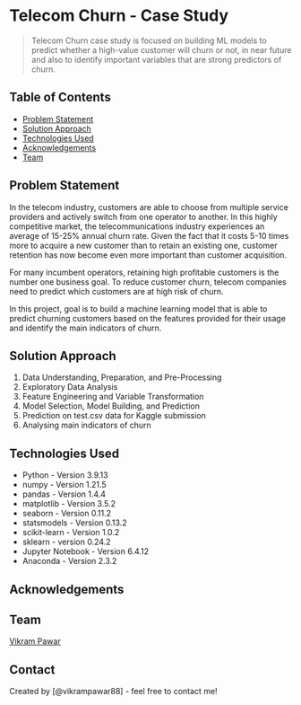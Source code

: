 # Telecom Churn - Case Study
> Telecom Churn case study is focused on building ML models to predict whether a high-value customer will churn or not, in near future and also to identify important variables that are strong predictors of churn.


## Table of Contents
* [Problem Statement](#problem-statement)
* [Solution Approach](#analysis-approach)
* [Technologies Used](#technologies-used)
* [Acknowledgements](#acknowledgements)
* [Team](#team)

<!-- You can include any other section that is pertinent to your problem -->

## Problem Statement
In the telecom industry, customers are able to choose from multiple service providers and actively switch from one operator to another. In this highly competitive market, the telecommunications industry experiences an average of 15-25% annual churn rate. Given the fact that it costs 5-10 times more to acquire a new customer than to retain an existing one, customer retention has now become even more important than customer acquisition.

For many incumbent operators, retaining high profitable customers is the number one business goal. To reduce customer churn, telecom companies need to predict which customers are at high risk of churn.

In this project, goal is to build a machine learning model that is able to predict churning customers based on the features provided for their usage and identify the main indicators of churn.


## Solution Approach
1. Data Understanding, Preparation, and Pre-Processing
2. Exploratory Data Analysis
3. Feature Engineering and Variable Transformation
4. Model Selection, Model Building, and Prediction
5. Prediction on test.csv data for Kaggle submission
6. Analysing main indicators of churn

## Technologies Used
- Python - Version 3.9.13
- numpy - Version 1.21.5
- pandas - Version 1.4.4
- matplotlib - Version 3.5.2
- seaborn - Version 0.11.2
- statsmodels - Version 0.13.2
- scikit-learn - Version 1.0.2
- sklearn - version 0.24.2
- Jupyter Notebook - Version 6.4.12
- Anaconda - Version 2.3.2

## Acknowledgements

## Team
[Vikram Pawar](https://www.linkedin.com/in/vikrampawar88/)


## Contact
Created by [@vikrampawar88] - feel free to contact me!



<!-- Optional -->
<!-- ## License -->
<!-- This project is open source and available under the [... License](). -->

<!-- You don't have to include all sections - just the one's relevant to your project -->
